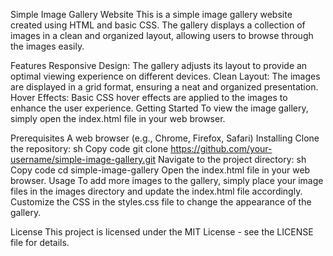 Simple Image Gallery Website
This is a simple image gallery website created using HTML and basic CSS. The gallery displays a collection of images in a clean and organized layout, allowing users to browse through the images easily.

Features
Responsive Design: The gallery adjusts its layout to provide an optimal viewing experience on different devices.
Clean Layout: The images are displayed in a grid format, ensuring a neat and organized presentation.
Hover Effects: Basic CSS hover effects are applied to the images to enhance the user experience.
Getting Started
To view the image gallery, simply open the index.html file in your web browser.

Prerequisites
A web browser (e.g., Chrome, Firefox, Safari)
Installing
Clone the repository:
sh
Copy code
git clone https://github.com/your-username/simple-image-gallery.git
Navigate to the project directory:
sh
Copy code
cd simple-image-gallery
Open the index.html file in your web browser.
Usage
To add more images to the gallery, simply place your image files in the images directory and update the index.html file accordingly.
Customize the CSS in the styles.css file to change the appearance of the gallery.

License
This project is licensed under the MIT License - see the LICENSE file for details.
